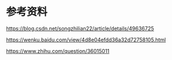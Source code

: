 # 参考资料
https://blog.csdn.net/songzhilian22/article/details/49636725

https://wenku.baidu.com/view/4d8e04efdd36a32d72758105.html

https://www.zhihu.com/question/36015011